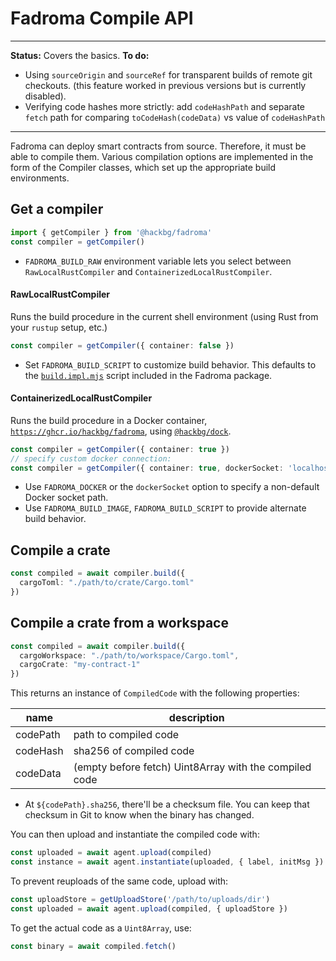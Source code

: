 # Fadroma Compile API

---

**Status:** Covers the basics.
**To do:**
  * Using `sourceOrigin` and `sourceRef` for transparent builds of remote git checkouts.
    (this feature worked in previous versions but is currently disabled).
  * Verifying code hashes more strictly: add `codeHashPath` and separate
    `fetch` path for comparing `toCodeHash(codeData)` vs value of `codeHashPath`

---

Fadroma can deploy smart contracts from source.
Therefore, it must be able to compile them.
Various compilation options are implemented
in the form of the Compiler classes, which
set up the appropriate build environments.

## Get a compiler

```typescript
import { getCompiler } from '@hackbg/fadroma'
const compiler = getCompiler()
```

* `FADROMA_BUILD_RAW` environment variable lets you select
  between `RawLocalRustCompiler` and `ContainerizedLocalRustCompiler`.

#### RawLocalRustCompiler

Runs the build procedure in the current shell environment
(using Rust from your `rustup` setup, etc.)

```typescript
const compiler = getCompiler({ container: false })
```

* Set `FADROMA_BUILD_SCRIPT` to customize build behavior. This defaults to
  the [`build.impl.mjs`](./build.impl.mjs) script included in the Fadroma package.

#### ContainerizedLocalRustCompiler

Runs the build procedure in a Docker container, [`https://ghcr.io/hackbg/fadroma`](https://github.com/hackbg/fadroma/pkgs/container/fadroma),
using [`@hackbg/dock`](https://www.npmjs.com/package/@hackbg/dock).

```typescript
const compiler = getCompiler({ container: true })
// specify custom docker connection:
const compiler = getCompiler({ container: true, dockerSocket: 'localhost:5000' })
```

* Use `FADROMA_DOCKER` or the `dockerSocket` option to specify a non-default Docker socket path.
* Use `FADROMA_BUILD_IMAGE`, `FADROMA_BUILD_SCRIPT` to provide alternate build behavior.

## Compile a crate

```typescript
const compiled = await compiler.build({
  cargoToml: "./path/to/crate/Cargo.toml"
})
```

## Compile a crate from a workspace

```typescript
const compiled = await compiler.build({
  cargoWorkspace: "./path/to/workspace/Cargo.toml",
  cargoCrate: "my-contract-1"
})
```

This returns an instance of `CompiledCode` with the following properties:

|name|description|
|-|-|
|codePath|path to compiled code|
|codeHash|sha256 of compiled code|
|codeData|(empty before fetch) Uint8Array with the compiled code|

* At `${codePath}.sha256`, there'll be a checksum file.
  You can keep that checksum in Git to know when the binary has changed.

You can then upload and instantiate the compiled code with:

```typescript
const uploaded = await agent.upload(compiled)
const instance = await agent.instantiate(uploaded, { label, initMsg })
```

To prevent reuploads of the same code, upload with:

```typescript
const uploadStore = getUploadStore('/path/to/uploads/dir') 
const uploaded = await agent.upload(compiled, { uploadStore })
```

To get the actual code as a `Uint8Array`, use:

```typescript
const binary = await compiled.fetch()
```

